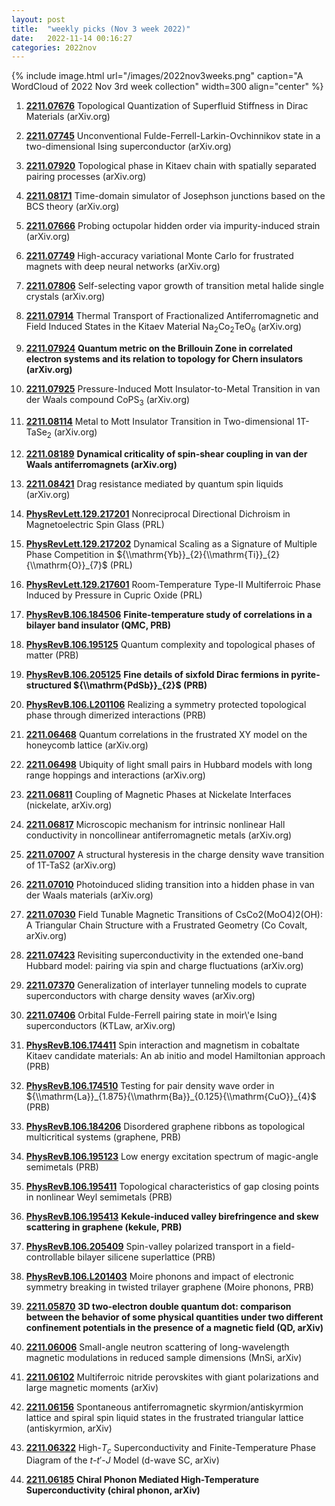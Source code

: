```yaml
---
layout: post
title:  "weekly picks (Nov 3 week 2022)"
date:   2022-11-14 00:16:27
categories: 2022nov
---
```


{% include image.html url="/images/2022nov3weeks.png" caption="A WordCloud of 2022 Nov 3rd week collection" width=300 align="center" %}




1. **[2211.07676](http://arxiv.org/abs/2211.07676)** Topological Quantization of Superfluid Stiffness in Dirac Materials (arXiv.org)

1. **[2211.07745](http://arxiv.org/abs/2211.07745)** Unconventional Fulde-Ferrell-Larkin-Ovchinnikov state in a two-dimensional Ising superconductor (arXiv.org)

1. **[2211.07920](http://arxiv.org/abs/2211.07920)** Topological phase in Kitaev chain with spatially separated pairing processes (arXiv.org)

1. **[2211.08171](http://arxiv.org/abs/2211.08171)** Time-domain simulator of Josephson junctions based on the BCS theory (arXiv.org)

1. **[2211.07666](http://arxiv.org/abs/2211.07666)** Probing octupolar hidden order via impurity-induced strain (arXiv.org)

1. **[2211.07749](http://arxiv.org/abs/2211.07749)** High-accuracy variational Monte Carlo for frustrated magnets with deep neural networks (arXiv.org)

1. **[2211.07806](http://arxiv.org/abs/2211.07806)** Self-selecting vapor growth of transition metal halide single crystals (arXiv.org)

1. **[2211.07914](http://arxiv.org/abs/2211.07914)** Thermal Transport of Fractionalized Antiferromagnetic and Field Induced States in the Kitaev Material Na$_2$Co$_2$TeO$_6$ (arXiv.org)

1. **[2211.07924](http://arxiv.org/abs/2211.07924)** **Quantum metric on the Brillouin Zone in correlated electron systems and its relation to topology for Chern insulators (arXiv.org)**

1. **[2211.07925](http://arxiv.org/abs/2211.07925)** Pressure-Induced Mott Insulator-to-Metal Transition in van der Waals compound CoPS$_3$ (arXiv.org)

1. **[2211.08114](http://arxiv.org/abs/2211.08114)** Metal to Mott Insulator Transition in Two-dimensional 1T-TaSe$_2$ (arXiv.org)

1. **[2211.08189](http://arxiv.org/abs/2211.08189)** **Dynamical criticality of spin-shear coupling in van der Waals antiferromagnets (arXiv.org)**

1. **[2211.08421](http://arxiv.org/abs/2211.08421)** Drag resistance mediated by quantum spin liquids (arXiv.org)

1. **[PhysRevLett.129.217201](https://link.aps.org/doi/10.1103/PhysRevLett.129.217201)** Nonreciprocal Directional Dichroism in Magnetoelectric Spin Glass (PRL)

1. **[PhysRevLett.129.217202](https://link.aps.org/doi/10.1103/PhysRevLett.129.217202)** Dynamical Scaling as a Signature of Multiple Phase Competition in ${\\mathrm{Yb}}_{2}{\\mathrm{Ti}}_{2}{\\mathrm{O}}_{7}$ (PRL)

1. **[PhysRevLett.129.217601](https://link.aps.org/doi/10.1103/PhysRevLett.129.217601)** Room-Temperature Type-II Multiferroic Phase Induced by Pressure in Cupric Oxide (PRL)

1. **[PhysRevB.106.184506](https://link.aps.org/doi/10.1103/PhysRevB.106.184506)** **Finite-temperature study of correlations in a bilayer band insulator (QMC, PRB)**

1. **[PhysRevB.106.195125](https://link.aps.org/doi/10.1103/PhysRevB.106.195125)** Quantum complexity and topological phases of matter (PRB)

1. **[PhysRevB.106.205125](https://link.aps.org/doi/10.1103/PhysRevB.106.205125)** **Fine details of sixfold Dirac fermions in pyrite-structured ${\\mathrm{PdSb}}_{2}$ (PRB)**

1. **[PhysRevB.106.L201106](https://link.aps.org/doi/10.1103/PhysRevB.106.L201106)** Realizing a symmetry protected topological phase through dimerized interactions (PRB)





1. **[2211.06468](http://arxiv.org/abs/2211.06468)** Quantum correlations in the frustrated XY model on the honeycomb lattice (arXiv.org)

1. **[2211.06498](http://arxiv.org/abs/2211.06498)** Ubiquity of light small pairs in Hubbard models with long range hoppings and interactions (arXiv.org)

1. **[2211.06811](http://arxiv.org/abs/2211.06811)** Coupling of Magnetic Phases at Nickelate Interfaces (nickelate, arXiv.org)

1. **[2211.06817](http://arxiv.org/abs/2211.06817)** Microscopic mechanism for intrinsic nonlinear Hall conductivity in noncollinear antiferromagnetic metals (arXiv.org)

1. **[2211.07007](http://arxiv.org/abs/2211.07007)** A structural hysteresis in the charge density wave transition of 1T-TaS2 (arXiv.org)

1. **[2211.07010](http://arxiv.org/abs/2211.07010)** Photoinduced sliding transition into a hidden phase in van der Waals materials (arXiv.org)

1. **[2211.07030](http://arxiv.org/abs/2211.07030)** Field Tunable Magnetic Transitions of CsCo2(MoO4)2(OH): A Triangular Chain Structure with a Frustrated Geometry (Co Covalt, arXiv.org)

1. **[2211.07423](http://arxiv.org/abs/2211.07423)** Revisiting superconductivity in the extended one-band Hubbard model: pairing via spin and charge fluctuations (arXiv.org)

1. **[2211.07370](http://arxiv.org/abs/2211.07370)** Generalization of interlayer tunneling models to cuprate superconductors with charge density waves (arXiv.org)

1. **[2211.07406](http://arxiv.org/abs/2211.07406)** Orbital Fulde-Ferrell pairing state in moir\\'e Ising superconductors (KTLaw, arXiv.org)

1. **[PhysRevB.106.174411](https://link.aps.org/doi/10.1103/PhysRevB.106.174411)** Spin interaction and magnetism in cobaltate Kitaev candidate materials: An ab initio and model Hamiltonian approach (PRB)

1. **[PhysRevB.106.174510](https://link.aps.org/doi/10.1103/PhysRevB.106.174510)** Testing for pair density wave order in ${\\mathrm{La}}_{1.875}{\\mathrm{Ba}}_{0.125}{\\mathrm{CuO}}_{4}$ (PRB)

1. **[PhysRevB.106.184206](https://link.aps.org/doi/10.1103/PhysRevB.106.184206)** Disordered graphene ribbons as topological multicritical systems (graphene, PRB)

1. **[PhysRevB.106.195123](https://link.aps.org/doi/10.1103/PhysRevB.106.195123)** Low energy excitation spectrum of magic-angle semimetals (PRB)

1. **[PhysRevB.106.195411](https://link.aps.org/doi/10.1103/PhysRevB.106.195411)** Topological characteristics of gap closing points in nonlinear Weyl semimetals (PRB)

1. **[PhysRevB.106.195413](https://link.aps.org/doi/10.1103/PhysRevB.106.195413)** **Kekule-induced valley birefringence and skew scattering in graphene (kekule, PRB)**

1. **[PhysRevB.106.205409](https://link.aps.org/doi/10.1103/PhysRevB.106.205409)** Spin-valley polarized transport in a field-controllable bilayer silicene superlattice (PRB)

1. **[PhysRevB.106.L201403](https://link.aps.org/doi/10.1103/PhysRevB.106.L201403)** Moire phonons and impact of electronic symmetry breaking in twisted trilayer graphene (Moire phonons, PRB)





1. **[2211.05870](http://arxiv.org/abs/2211.05870)** **3D two-electron double quantum dot: comparison between the behavior of some physical quantities under two different confinement potentials in the presence of a magnetic field (QD, arXiv)**

1. **[2211.06006](http://arxiv.org/abs/2211.06006)** Small-angle neutron scattering of long-wavelength magnetic modulations in reduced sample dimensions (MnSi, arXiv)

1. **[2211.06102](http://arxiv.org/abs/2211.06102)** Multiferroic nitride perovskites with giant polarizations and large magnetic moments (arXiv)

1. **[2211.06156](http://arxiv.org/abs/2211.06156)** Spontaneous antiferromagnetic skyrmion/antiskyrmion lattice and spiral spin liquid states in the frustrated triangular lattice (antiskyrmion, arXiv)

1. **[2211.06322](http://arxiv.org/abs/2211.06322)** High-$T_c$ Superconductivity and Finite-Temperature Phase Diagram of the $t$-$t'$-$J$ Model (d-wave SC, arXiv)

1. **[2211.06185](http://arxiv.org/abs/2211.06185)** **Chiral Phonon Mediated High-Temperature Superconductivity (chiral phonon, arXiv)**





